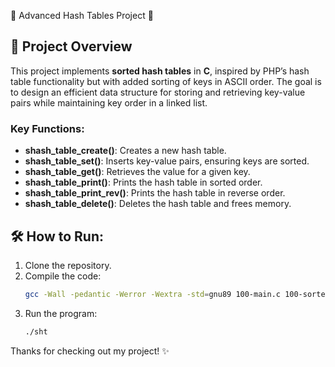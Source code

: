 🌟 Advanced Hash Tables Project 🌟



## 🧩 Project Overview

This project implements **sorted hash tables** in **C**, inspired by PHP’s hash table functionality but with added sorting of keys in ASCII order. The goal is to design an efficient data structure for storing and retrieving key-value pairs while maintaining key order in a linked list.

### Key Functions:
- **shash_table_create()**: Creates a new hash table.
- **shash_table_set()**: Inserts key-value pairs, ensuring keys are sorted.
- **shash_table_get()**: Retrieves the value for a given key.
- **shash_table_print()**: Prints the hash table in sorted order.
- **shash_table_print_rev()**: Prints the hash table in reverse order.
- **shash_table_delete()**: Deletes the hash table and frees memory.

## 🛠️ How to Run:

1. Clone the repository.
2. Compile the code:
    ```bash
    gcc -Wall -pedantic -Werror -Wextra -std=gnu89 100-main.c 100-sorted_hash_table.c 1-djb2.c 2-key_index.c -o sht
    ```
3. Run the program:
    ```bash
    ./sht
    ```

Thanks for checking out my project! ✨
